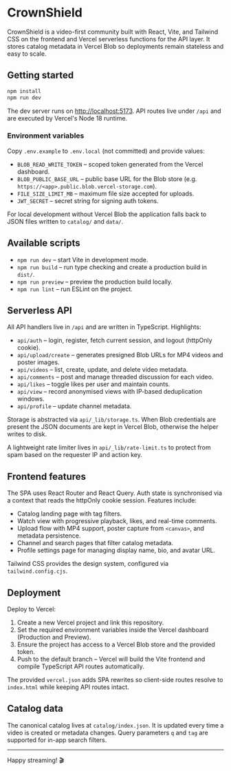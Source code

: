# CrownShield

CrownShield is a video-first community built with React, Vite, and Tailwind CSS on the frontend and Vercel serverless functions for the API layer. It stores catalog metadata in Vercel Blob so deployments remain stateless and easy to scale.

## Getting started

```bash
npm install
npm run dev
```

The dev server runs on [http://localhost:5173](http://localhost:5173). API routes live under `/api` and are executed by Vercel's Node 18 runtime.

### Environment variables

Copy `.env.example` to `.env.local` (not committed) and provide values:

- `BLOB_READ_WRITE_TOKEN` – scoped token generated from the Vercel dashboard.
- `BLOB_PUBLIC_BASE_URL` – public base URL for the Blob store (e.g. `https://<app>.public.blob.vercel-storage.com`).
- `FILE_SIZE_LIMIT_MB` – maximum file size accepted for uploads.
- `JWT_SECRET` – secret string for signing auth tokens.

For local development without Vercel Blob the application falls back to JSON files written to `catalog/` and `data/`.

## Available scripts

- `npm run dev` – start Vite in development mode.
- `npm run build` – run type checking and create a production build in `dist/`.
- `npm run preview` – preview the production build locally.
- `npm run lint` – run ESLint on the project.

## Serverless API

All API handlers live in `/api` and are written in TypeScript. Highlights:

- `api/auth` – login, register, fetch current session, and logout (httpOnly cookie).
- `api/upload/create` – generates presigned Blob URLs for MP4 videos and poster images.
- `api/videos` – list, create, update, and delete video metadata.
- `api/comments` – post and manage threaded discussion for each video.
- `api/likes` – toggle likes per user and maintain counts.
- `api/view` – record anonymised views with IP-based deduplication windows.
- `api/profile` – update channel metadata.

Storage is abstracted via `api/_lib/storage.ts`. When Blob credentials are present the JSON documents are kept in Vercel Blob, otherwise the helper writes to disk.

A lightweight rate limiter lives in `api/_lib/rate-limit.ts` to protect from spam based on the requester IP and action key.

## Frontend features

The SPA uses React Router and React Query. Auth state is synchronised via a context that reads the httpOnly cookie session. Features include:

- Catalog landing page with tag filters.
- Watch view with progressive playback, likes, and real-time comments.
- Upload flow with MP4 support, poster capture from `<canvas>`, and metadata persistence.
- Channel and search pages that filter catalog metadata.
- Profile settings page for managing display name, bio, and avatar URL.

Tailwind CSS provides the design system, configured via `tailwind.config.cjs`.

## Deployment

Deploy to Vercel:

1. Create a new Vercel project and link this repository.
2. Set the required environment variables inside the Vercel dashboard (Production and Preview).
3. Ensure the project has access to a Vercel Blob store and the provided token.
4. Push to the default branch – Vercel will build the Vite frontend and compile TypeScript API routes automatically.

The provided `vercel.json` adds SPA rewrites so client-side routes resolve to `index.html` while keeping API routes intact.

## Catalog data

The canonical catalog lives at `catalog/index.json`. It is updated every time a video is created or metadata changes. Query parameters `q` and `tag` are supported for in-app search filters.

---

Happy streaming! 🎬
